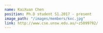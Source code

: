 ```yaml
---
name: KaiXuan Chen
position: Ph.D student S1.2017 - present
image_path: "/images/members/kxc.jpg"
link: http://www.cse.unsw.edu.au/~z5099792/
---
```

